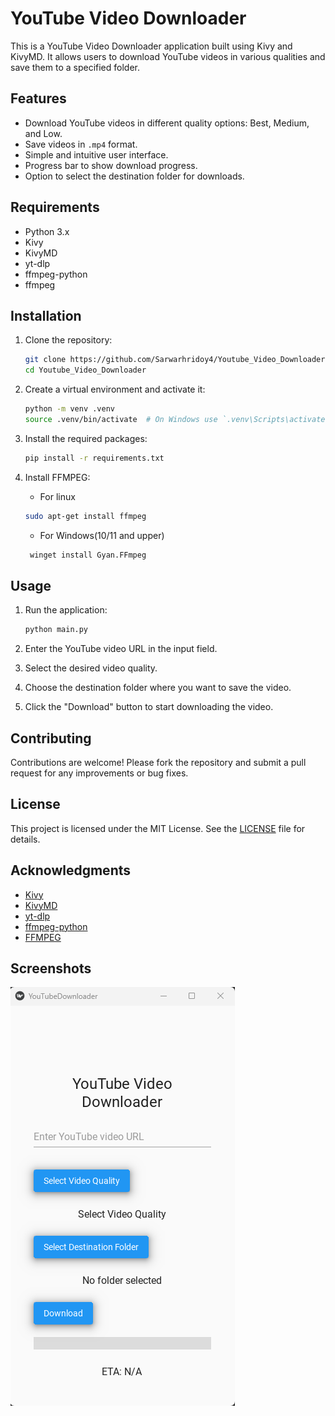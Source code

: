 # YouTube Video Downloader

This is a YouTube Video Downloader application built using Kivy and KivyMD. It allows users to download YouTube videos in various qualities and save them to a specified folder.

## Features

- Download YouTube videos in different quality options: Best, Medium, and Low.
- Save videos in `.mp4` format.
- Simple and intuitive user interface.
- Progress bar to show download progress.
- Option to select the destination folder for downloads.

## Requirements

- Python 3.x
- Kivy
- KivyMD
- yt-dlp
- ffmpeg-python
- ffmpeg

## Installation

1. Clone the repository:
   ```bash
   git clone https://github.com/Sarwarhridoy4/Youtube_Video_Downloader
   cd Youtube_Video_Downloader
   ```

2. Create a virtual environment and activate it:
   ```bash
   python -m venv .venv
   source .venv/bin/activate  # On Windows use `.venv\Scripts\activate`
   ```

3. Install the required packages:
   ```bash
   pip install -r requirements.txt
   ```

4. Install FFMPEG:
   - For linux 
   ```bash
   sudo apt-get install ffmpeg
   ```
   - For Windows(10/11 and upper)
   
   ```bash
    winget install Gyan.FFmpeg
   ```


## Usage

1. Run the application:

   ```bash
   python main.py
   ```

2. Enter the YouTube video URL in the input field.

3. Select the desired video quality.

4. Choose the destination folder where you want to save the video.

5. Click the "Download" button to start downloading the video.

## Contributing

Contributions are welcome! Please fork the repository and submit a pull request for any improvements or bug fixes.

## License

This project is licensed under the MIT License. See the [LICENSE](LICENSE) file for details.

## Acknowledgments

- [Kivy](https://kivy.org/)
- [KivyMD](https://kivymd.readthedocs.io/en/latest/)
- [yt-dlp](https://github.com/yt-dlp/yt-dlp)
- [ffmpeg-python](https://github.com/kkroening/ffmpeg-python)
- [FFMPEG](https://ffmpeg.org/)

## Screenshots

![App_Screenshot](./assets/screen.png)
